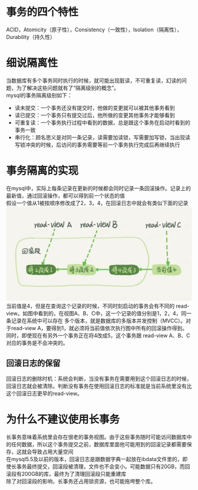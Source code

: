 # 事务的四个特性
ACID，Atomicity（原子性），Consistency（一致性），Isolation（隔离性），Durability（持久性）
# 细说隔离性
当数据库有多个事务同时执行的时候，就可能出现脏读，不可重复读，幻读的问题，为了解决这些问题就有了“隔离级别的概念”。  
mysql的事务隔离级别如下：  
* 读未提交：一个事务还没有提交时，他做的变更就可以被其他事务看到
* 读已提交：一个事务只有提交过后，他所做的变更其他事务才能够看到
* 可重复读：一个事务执行过程中看到的数据，总是跟这个事务在启动时看到的事务一致
* 串行化：顾名思义是对同一条记录，读需要加读锁，写需要加写锁，当出现读写锁冲突的时候，后访问的事务需要等前一个事务执行完成后再继续执行
# 事务隔离的实现
在mysql中，实际上每条记录在更新的时候都会同时记录一条回滚操作。记录上的最新值，通过回滚操作，都可以得到前一个状态的值   
假设一个值从1被按顺序修改成了2，3，4，在回滚日志中就会有类似下面的记录
![img_4.png](img_4.png)
当前值是4，但是在查询这个记录的时候，不同时刻启动的事务会有不同的 read-view。如图中看到的，在视图A、B、C中，这一个记录的值分别是1，2，4，同一条记录在系统中可以存在
多个版本，就是数据库的多版本并发控制（MVCC）。对于read-view A，要得到1，就必须将当前值依次执行图中所有的回滚操作得到。    
同时，即使现在有另外一个事务正在将4改成5，这个事务跟 read-view A、B、C对应的事务是不会冲突的。   
## 回滚日志的保留  
回滚日志的删除时机：系统会判断，当没有事务在需要用到这个回滚日志的时候，回滚日志就会被清除。判断没有事务在使用回滚日志的标准就是当前系统里没有比这个回滚日志更早的read-view。   
# 为什么不建议使用长事务
长事务意味着系统里会存在很老的事务视图。由于这些事务随时可能访问数据库中的任何数据，所以这个事务提交之前，数据库里面他可能用到的回滚记录都需要保存，这就会导致占用大量空间   
在mysql5.5及以前的版本，回滚日志是跟数据字典一起放在ibdata文件里的，即使长事务最终提交，回滚段被清理，文件也不会变小。可能数据只有20GB，而回滚段有200GB的库，最终为了清理回滚段只能重建库   
除了对回滚段的影响，长事务还占用锁资源，也可能拖垮整个库。   

